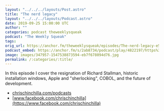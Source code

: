```yaml
---
layout: "../../../layouts/Post.astro"
title: "The nerd legacy"
layout: "../../../layouts/Podcast.astro"
date: 2019-09-25 15:00:00 UTC
author: ""
categories: podcast theweeklysqueak
podcast: "The Weekly Squeak"
tags: 
orig_url: https://anchor.fm/theweeklysqueak/episodes/The-nerd-legacy-e5hlnl
podcast_embed: https://anchor.fm/s/2ab8734/podcast/play/4822197/https%3A%2F%2Fd3ctxlq1ktw2nl.cloudfront.net%2Fstaging%2F2019-8-24%2F24796851-44100-2-950b5ed2154e7.m4a
image: images/347957-1547538873594-eb7f678094d76.jpg
permalink: /:categories/:title/
---
```

In this episode I cover the resignation of Richard Stallman, historic installation windows, Apple and "sherlocking", COBOL, and the future of development.

- [chrischinchilla.com/podcasts](https://chrischinchilla.com/podcasts)
- [www.facebook.com/chrischinchilla](https://www.facebook.com/chrischinchilla)